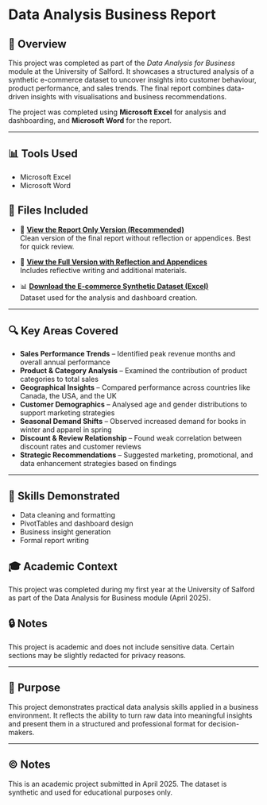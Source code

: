 # Data Analysis Business Report

## 📝 Overview
This project was completed as part of the *Data Analysis for Business* module at the University of Salford. It showcases a structured analysis of a synthetic e-commerce dataset to uncover insights into customer behaviour, product performance, and sales trends. The final report combines data-driven insights with visualisations and business recommendations.

The project was completed using **Microsoft Excel** for analysis and dashboarding, and **Microsoft Word** for the report.

---

## 📊 Tools Used
- Microsoft Excel
- Microsoft Word

## 📂 Files Included

- 📄 **[View the Report Only Version (Recommended)](https://github.com/hunghafinance/data_analysis_business_report/blob/main/Data%20Analysis_Ha%20Phuc%20Hung_Report%20Only%20Version.docx)**  
  Clean version of the final report without reflection or appendices. Best for quick review.

- 📄 **[View the Full Version with Reflection and Appendices](https://github.com/hunghafinance/data_analysis_business_report/blob/main/Data%20Analysis_Ha%20Phuc%20Hung.docx)**  
  Includes reflective writing and additional materials.

- 📊 **[Download the E-commerce Synthetic Dataset (Excel)](https://github.com/hunghafinance/data_analysis_business_report/blob/main/ecommerce_synthetic_dataset%20(1).xlsx)**  
  Dataset used for the analysis and dashboard creation.

---

## 🔍 Key Areas Covered

- **Sales Performance Trends** – Identified peak revenue months and overall annual performance  
- **Product & Category Analysis** – Examined the contribution of product categories to total sales  
- **Geographical Insights** – Compared performance across countries like Canada, the USA, and the UK  
- **Customer Demographics** – Analysed age and gender distributions to support marketing strategies  
- **Seasonal Demand Shifts** – Observed increased demand for books in winter and apparel in spring  
- **Discount & Review Relationship** – Found weak correlation between discount rates and customer reviews  
- **Strategic Recommendations** – Suggested marketing, promotional, and data enhancement strategies based on findings

---

## 🧠 Skills Demonstrated
- Data cleaning and formatting
- PivotTables and dashboard design
- Business insight generation
- Formal report writing

## 🎓 Academic Context
This project was completed during my first year at the University of Salford as part of the Data Analysis for Business module (April 2025).

## 🔒 Notes
This project is academic and does not include sensitive data. Certain sections may be slightly redacted for privacy reasons.

---

## 🎯 Purpose

This project demonstrates practical data analysis skills applied in a business environment. It reflects the ability to turn raw data into meaningful insights and present them in a structured and professional format for decision-makers.

---

## ©️ Notes

This is an academic project submitted in April 2025. The dataset is synthetic and used for educational purposes only.

